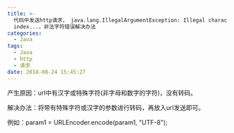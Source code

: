 ```yaml
---
title: >-
  代码中发送http请求， java.lang.IllegalArgumentException: Illegal character in query at
  index...，非法字符错误解决办法
categories:
  - Java
tags:
  - Java
  - http
  - 请求
date: 2018-08-24 15:45:27
---
```

产生原因：url中有汉字或特殊字符(非字母和数字的字符)，没有转码。

解决办法：将带有特殊字符或汉字的参数进行转码，再放入url发送即可。

例如：param1 = URLEncoder.encode(param1, "UTF-8");